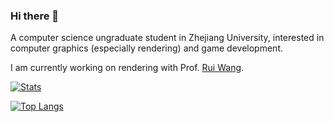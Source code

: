 ### Hi there 👋

<!--
**PepcyCh/PepcyCh** is a ✨ _special_ ✨ repository because its `README.md` (this file) appears on your GitHub profile.

Here are some ideas to get you started:

- 🔭 I’m currently working on ...
- 🌱 I’m currently learning ...
- 👯 I’m looking to collaborate on ...
- 🤔 I’m looking for help with ...
- 💬 Ask me about ...
- 📫 How to reach me: ...
- 😄 Pronouns: ...
- ⚡ Fun fact: ...
-->

A computer science ungraduate student in Zhejiang University, interested in computer graphics (especially rendering) and game development.

I am currently working on rendering with Prof. [Rui Wang](http://www.cad.zju.edu.cn/home/rwang/).

[![Stats](https://github-readme-stats.vercel.app/api?username=PepcyCh&show_icons=true&count_private=true&theme=flag-india)](https://github.com/PepcyCh)

[![Top Langs](https://github-readme-stats.vercel.app/api/top-langs/?username=PepcyCh&layout=compact&hide=html,c&theme=flag-india)](https://github.com/PepyCh)
